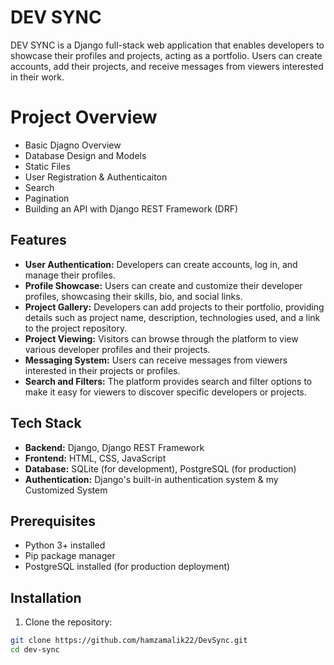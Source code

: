 # DEV SYNC

DEV SYNC is a Django full-stack web application that enables developers to showcase their profiles and projects, acting as a portfolio. Users can create accounts, add their projects, and receive messages from viewers interested in their work.

# Project Overview
* Basic Djagno Overview
* Database Design and Models
* Static Files
* User Registration & Authenticaiton
* Search
* Pagination
* Building an API with Django REST Framework (DRF)

## Features

- **User Authentication:** Developers can create accounts, log in, and manage their profiles.
- **Profile Showcase:** Users can create and customize their developer profiles, showcasing their skills, bio, and social links.
- **Project Gallery:** Developers can add projects to their portfolio, providing details such as project name, description, technologies used, and a link to the project repository.
- **Project Viewing:** Visitors can browse through the platform to view various developer profiles and their projects.
- **Messaging System:** Users can receive messages from viewers interested in their projects or profiles.
- **Search and Filters:** The platform provides search and filter options to make it easy for viewers to discover specific developers or projects.

## Tech Stack

- **Backend:** Django, Django REST Framework
- **Frontend:** HTML, CSS, JavaScript 
- **Database:** SQLite (for development), PostgreSQL (for production)
- **Authentication:** Django's built-in authentication system & my Customized System

## Prerequisites

- Python 3+ installed
- Pip package manager
- PostgreSQL installed (for production deployment)

## Installation

1. Clone the repository:

```bash
git clone https://github.com/hamzamalik22/DevSync.git
cd dev-sync
